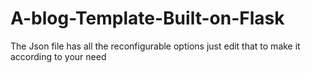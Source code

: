 # A-blog-Template-Built-on-Flask
The Json file has all the reconfigurable options just edit that to make it according to your need
